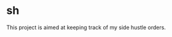 
# sh

<!-- badges: start -->
<!-- badges: end -->

This project is aimed at keeping track of my side hustle orders.

